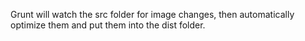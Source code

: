 Grunt will watch the src folder for image changes, then automatically optimize them and put them into the dist folder.